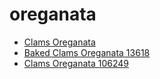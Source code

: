 # oreganata

 * [Clams Oreganata](../../index/c/clams-oreganata-106249.json)
 * [Baked Clams Oreganata 13618](../../index/b/baked-clams-oreganata-13618.json)
 * [Clams Oreganata 106249](../../index/c/clams-oreganata-106249.json)
